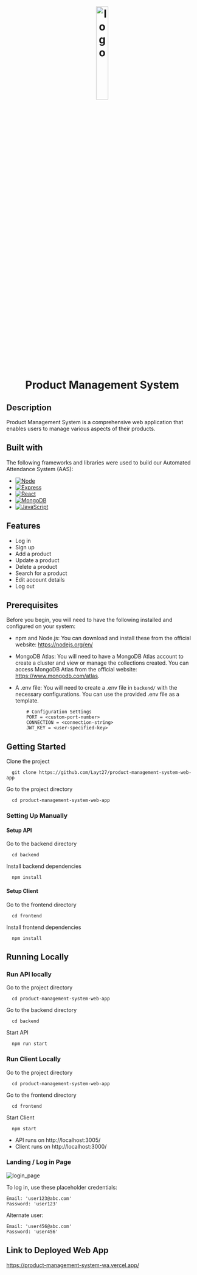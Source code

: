 <h1 align="center">
  <img src="https://github.com/Layt27/product-management-system-web-app/assets/122161035/d67e340f-11ff-4043-abbe-26f1ff90b4b9" alt="logo" width="25%" height="25%">
  <br>
  Product Management System
</h1>

## Description

Product Management System is a comprehensive web application that enables users to manage various aspects of their products.


## Built with

The following frameworks and libraries were used to build our Automated Attendance System (AAS):

* [![Node][Node.js]][Node-url]
* [![Express][Express.js]][Express-url]
* [![React][React.js]][React-url]
* [![MongoDB][MongoDB]][MongoDB-url]
* [![JavaScript][JavaScript]][JavaScript-url]



[Node.js]: https://img.shields.io/badge/node.js-6DA55F?style=for-the-badge&logo=node.js&logoColor=white
[Node-url]: https://nodejs.org/en
[Express.js]: https://img.shields.io/badge/express.js-%23404d59.svg?style=for-the-badge&logo=express&logoColor=%2361DAFB
[Express-url]: https://expressjs.com/
[React.js]: https://img.shields.io/badge/React-000000?style=for-the-badge&logo=react&logoColor=61DAFB
[React-url]: https://reactjs.org/
[MongoDB]: https://img.shields.io/badge/MongoDB-%234ea94b.svg?style=for-the-badge&logo=mongodb&logoColor=white
[MongoDB-url]: https://www.mongodb.com/
[JavaScript]: https://img.shields.io/badge/javascript-%23323330.svg?style=for-the-badge&logo=javascript&logoColor=%23F7DF1E
[JavaScript-url]: https://developer.mozilla.org/en-US/docs/Web/JavaScript

## Features

- Log in
- Sign up
- Add a product
- Update a product
- Delete a product
- Search for a product
- Edit account details
- Log out



## Prerequisites
Before you begin, you will need to have the following installed and configured on your system:

* npm and Node.js: You can download and install these from the official website: https://nodejs.org/en/
* MongoDB Atlas: You will need to have a MongoDB Atlas account to create a cluster and view or manage the collections created. You can access MongoDB Atlas from the official website: https://www.mongodb.com/atlas.
* A .env file: You will need to create a .env file in `backend/` with the necessary configurations. You can use the provided .env file as a template.

    ```.env
        # Configuration Settings
        PORT = <custom-port-number>
        CONNECTION = <connection-string>
        JWT_KEY = <user-specified-key>
    ```
## Getting Started

Clone the project

```shell
  git clone https://github.com/Layt27/product-management-system-web-app
```

Go to the project directory

```shell
  cd product-management-system-web-app
```



### Setting Up Manually

#### Setup API
Go to the backend directory

```shell
  cd backend
```

Install backend dependencies

```shell
  npm install
```

#### Setup Client
Go to the frontend directory
```shell
  cd frontend
```

Install frontend dependencies 
```shell
  npm install
```

## Running Locally

### Run API locally
Go to the project directory

```shell
  cd product-management-system-web-app
```

Go to the backend directory

```shell
  cd backend
```

Start API

```shell
  npm run start
```

### Run Client Locally
Go to the project directory

```shell
  cd product-management-system-web-app
```

Go to the frontend directory

```shell
  cd frontend
```

Start Client

```shell
  npm start
```

* API runs on http://localhost:3005/
* Client runs on http://localhost:3000/


### Landing / Log in Page
![login_page](https://github.com/Layt27/product-management-system-web-app/assets/122161035/f2bea69e-310c-41a7-b2e4-d234c59cc68e)

To log in, use these placeholder credentials:
```
Email: 'user123@abc.com'
Password: 'user123'
```

Alternate user:
```
Email: 'user456@abc.com'
Password: 'user456'
```


## Link to Deployed Web App
https://product-management-system-wa.vercel.app/
